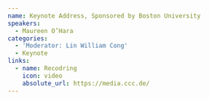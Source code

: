 ```yaml
---
name: Keynote Address, Sponsored by Boston University
speakers:
  - Maureen O’Hara
categories:
  - 'Moderator: Lin William Cong'
  - Keynote
links:
  - name: Recodring
    icon: video
    absolute_url: https://media.ccc.de/
---
```



